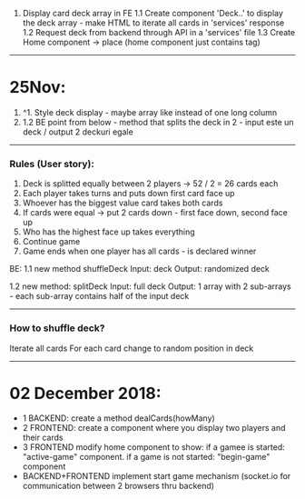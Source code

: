1. Display card deck array in FE
1.1 Create component 'Deck..' to display the deck array - make HTML to iterate all cards in 'services' response
1.2 Request deck from backend through API in a 'services' file
1.3 Create Home component -> place <deck></deck> (home component just contains <deck> tag)

------

# 25Nov:
1. ^1. Style deck display - maybe array like instead of one long column
2.  1.2 BE point from below - method that splits the deck in 2 - input este un deck  / output 2 deckuri egale

--------

### Rules (User story):
1. Deck is splitted equally between 2 players -> 52 / 2 = 26 cards each
2. Each player takes turns and puts down first card face up
3. Whoever has the biggest value card takes both cards
4. If cards were equal -> put 2 cards down - first face down, second face up
5. Who has the highest face up takes everything
6. Continue game
7. Game ends when one player has all cards - is declared winner

BE:
1.1 new method shuffleDeck
		Input: deck
		Output: randomized deck
		
1.2 new method: splitDeck
		Input: full deck
		Output: 1 array with 2 sub-arrays - each sub-array contains half of the input deck


-------------

### How to shuffle deck?

Iterate all cards
For each card change to random position in deck

-------
# 02 December 2018: 
  - 1 BACKEND: create a method dealCards(howMany) 
  - 2 FRONTEND: create a component <active-game> where you display two players and their cards
  - 3 FRONTEND modify home component to show: if a gamee is started: "active-game" component. if a game is not started: "begin-game" component
  - BACKEND+FRONTEND implement start game mechanism (socket.io for communication between 2 browsers thru backend)
